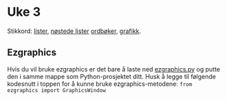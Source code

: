 # Uke 3

Stikkord: [lister](lister.py), [nøstede lister](nost.py) [ordbøker](ordboker.py), [grafikk](grafikk.py).

## Ezgraphics

Hvis du vil bruke ezgraphics er det bare å laste ned [ezgraphics.py](ezgraphics.py) og putte den i samme mappe som Python-prosjektet ditt. Husk å legge til følgende kodesnutt i toppen for å kunne bruke ezgraphics-metodene: `from ezgraphics import GraphicsWindow`
